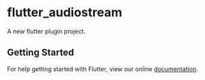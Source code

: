# flutter_audiostream

A new flutter plugin project.

## Getting Started

For help getting started with Flutter, view our online
[documentation](http://flutter.io/).
